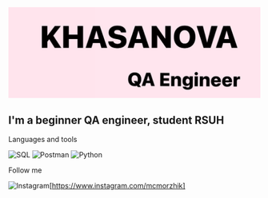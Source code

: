 ![Header](https://github.com/Marzhan19/Marzhan19/blob/main/header.png.png)

## I'm a beginner QA engineer, student RSUH

Languages and tools

![SQL](https://img.shields.io/badge/SQL-pink)
![Postman](https://img.shields.io/badge/Postman-pink)
![Python](https://img.shields.io/badge/Python-pink)

Follow me


![Instagram](https://img.shields.io/badge/-Instagram-pink)[https://www.instagram.com/mcmorzhik]